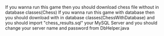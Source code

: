 If you wanna run this game then you should download chess file without in database classes(Chess)
If you wanna run this game with database then you should download with in database classes(ChessWithDatabase) and you should import "chess_results.sql" your MySQL Server and you should change your server name and password from DbHelper.java
